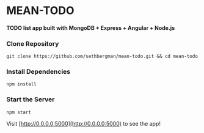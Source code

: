 # MEAN-TODO
#### TODO list app built with MongoDB + Express + Angular + Node.js

### Clone Repository
```
git clone https://github.com/sethbergman/mean-todo.git && cd mean-todo
```
### Install Dependencies
```
npm install
```
### Start the Server
```
npm start
```
Visit [http://0.0.0.0:5000](http://0.0.0.0:5000) to see the app!
